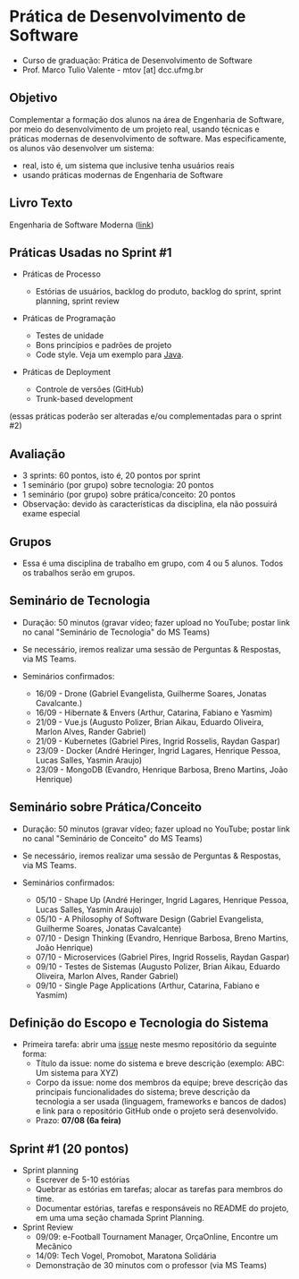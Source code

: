 # Prática de Desenvolvimento de Software

* Curso de graduação: Prática de Desenvolvimento de Software
* Prof. Marco Tulio Valente - mtov [at] dcc.ufmg.br

## Objetivo

Complementar a formação dos alunos na área de Engenharia de Software, por meio do desenvolvimento de um projeto real, usando técnicas e práticas modernas de desenvolvimento de software. Mas especificamente, os alunos vão desenvolver um sistema:

* real, isto é, um sistema que inclusive tenha usuários reais
* usando práticas modernas de Engenharia de Software

## Livro Texto 

Engenharia de Software Moderna ([link](https://engsoftmoderna.info/))

## Práticas Usadas no Sprint #1 

* Práticas de Processo
  * Estórias de usuários, backlog do produto, backlog do sprint, sprint planning, sprint review
  
* Práticas de Programação
  * Testes de unidade
  * Bons princípios e padrões de projeto
  * Code style. Veja um exemplo para [Java](https://google.github.io/styleguide/javaguide.html).
  
* Práticas de Deployment 
  * Controle de versões (GitHub)
  * Trunk-based development
  
(essas práticas poderão ser alteradas e/ou complementadas para o sprint #2)

## Avaliação

* 3 sprints: 60 pontos, isto é, 20 pontos por sprint
* 1 seminário (por grupo) sobre tecnologia: 20 pontos
* 1 seminário (por grupo) sobre prática/conceito: 20 pontos
* Observação: devido às características da disciplina, ela não possuirá exame especial

## Grupos

* Essa é uma disciplina de trabalho em grupo, com 4 ou 5 alunos. Todos os trabalhos serão em grupos.

## Seminário de Tecnologia

* Duração: 50 minutos (gravar vídeo; fazer upload no YouTube; postar link no canal "Seminário de Tecnologia" do MS Teams)
* Se necessário, iremos realizar uma sessão de Perguntas & Respostas, via MS Teams.

* Seminários confirmados:
  * 16/09 - Drone (Gabriel Evangelista, Guilherme Soares, Jonatas Cavalcante.)
  * 16/09 - Hibernate & Envers (Arthur, Catarina, Fabiano e Yasmim)
  * 21/09 - Vue.js (Augusto Polizer, Brian Aikau, Eduardo Oliveira, Marlon Alves, Rander Gabriel)
  * 21/09 - Kubernetes (Gabriel Pires, Ingrid Rosselis, Raydan Gaspar)
  * 23/09 - Docker (André Heringer, Ingrid Lagares, Henrique Pessoa, Lucas Salles, Yasmin Araujo)
  * 23/09 - MongoDB (Evandro, Henrique Barbosa, Breno Martins, João Henrique)

## Seminário sobre Prática/Conceito

* Duração: 50 minutos (gravar vídeo; fazer upload no YouTube; postar link no canal "Seminário de Conceito" do MS Teams)
* Se necessário, iremos realizar uma sessão de Perguntas & Respostas, via MS Teams.

* Seminários confirmados: 
  * 05/10 - Shape Up (André Heringer, Ingrid Lagares, Henrique Pessoa, Lucas Salles, Yasmin Araujo)
  * 05/10 - A Philosophy of Software Design (Gabriel Evangelista, Guilherme Soares, Jonatas Cavalcante)
  * 07/10 - Design Thinking (Evandro, Henrique Barbosa, Breno Martins, João Henrique)
  * 07/10 - Microservices (Gabriel Pires, Ingrid Rosselis, Raydan Gaspar)
  * 09/10 - Testes de Sistemas (Augusto Polizer, Brian Aikau, Eduardo Oliveira, Marlon Alves, Rander Gabriel)
  * 09/10 - Single Page Applications (Arthur, Catarina, Fabiano e Yasmim)

## Definição do Escopo e Tecnologia do Sistema

* Primeira tarefa: abrir uma [issue](https://github.com/aserg-ufmg/CursoPraticaDesenvolvimentoSoftware/issues) neste mesmo repositório da seguinte forma:
  * Título da issue: nome do sistema e breve descrição (exemplo: ABC: Um sistema para XYZ)
  * Corpo da issue: nome dos membros da equipe; breve descrição das principais funcionalidades do sistema; breve descrição da tecnologia a ser usada (linguagem, frameworks e bancos de dados) e link para o repositório GitHub onde o projeto será desenvolvido.
  * Prazo: **07/08 (6a feira)**
  
## Sprint #1 (20 pontos)

* Sprint planning 
  * Escrever de 5-10 estórias
  * Quebrar as estórias em tarefas; alocar as tarefas para membros do time.
  * Documentar estórias, tarefas e responsáveis no README do projeto, em uma uma seção chamada Sprint Planning.
* Sprint Review
  * 09/09: e-Football Tournament Manager, OrçaOnline, Encontre um Mecânico
  * 14/09: Tech Vogel, Promobot, Maratona Solidária
  * Demonstração de 30 minutos com o professor (via MS Teams)

